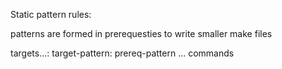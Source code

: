 Static pattern rules:

patterns are formed in prerequesties to write smaller make files

targets...: target-pattern: prereq-pattern ...
    commands

